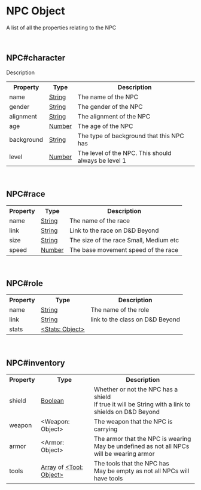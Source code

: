 <script>const page = "class";</script>
<h1 class="center title"><b>NPC Object</b></h1>
<p class="center">A list of all the properties relating to the NPC</p>
<br>
<h2><b>NPC#character</b></h2>
<div class="embed">
	<p>Description</p>
	<table>
		<tr>
			<th>Property</th>
			<th>Type</th>
			<th>Description</th>
		</tr><tr>
			<td>name</td>
			<td><a href="https://developer.mozilla.org/en-US/docs/Web/JavaScript/Reference/Global_Objects/String">String</a></td>
			<td>The name of the NPC</td>
		</tr><tr>
			<td>gender</td>
			<td><a href="https://developer.mozilla.org/en-US/docs/Web/JavaScript/Reference/Global_Objects/String">String</a></td>
			<td>The gender of the NPC</td>
		</tr><tr>
			<td>alignment</td>
			<td><a href="https://developer.mozilla.org/en-US/docs/Web/JavaScript/Reference/Global_Objects/String">String</a></td>
			<td>The alignment of the NPC</td>
		</tr><tr>
			<td>age</td>
			<td><a href="https://developer.mozilla.org/en-US/docs/Web/JavaScript/Reference/Global_Objects/Number">Number</a></td>
			<td>The age of the NPC</td>
		</tr><tr>
			<td>background</td>
			<td><a href="https://developer.mozilla.org/en-US/docs/Web/JavaScript/Reference/Global_Objects/String">String</a></td>
			<td>The type of background that this NPC has</td>
		</tr><tr>
			<td>level</td>
			<td><a href="https://developer.mozilla.org/en-US/docs/Web/JavaScript/Reference/Global_Objects/Number">Number</a></td>
			<td>The level of the NPC. This should always be level 1</td>
		</tr>
	</table>
</div><br>

<h2><b>NPC#race</b></h2>
<div class="embed">
	<table>
		<tr>
			<th>Property</th>
			<th>Type</th>
			<th>Description</th>
		</tr><tr>
			<td>name</td>
			<td><a href="https://developer.mozilla.org/en-US/docs/Web/JavaScript/Reference/Global_Objects/String">String</a></td>
			<td>The name of the race</td>
		</tr><tr>
			<td>link</td>
			<td><a href="https://developer.mozilla.org/en-US/docs/Web/JavaScript/Reference/Global_Objects/String">String</a></td>
			<td>Link to the race on D&D Beyond</td>
		</tr><tr>
			<td>size</td>
			<td><a href="https://developer.mozilla.org/en-US/docs/Web/JavaScript/Reference/Global_Objects/String">String</a></td>
			<td>The size of the race Small, Medium etc</td>
		</tr><tr>
			<td>speed</td>
			<td><a href="https://developer.mozilla.org/en-US/docs/Web/JavaScript/Reference/Global_Objects/Number">Number</a></td>
			<td>The base movement speed of the race</td>
		</tr>
	</table>
</div><br>

<h2><b>NPC#role</b></h2>
<div class="embed">
	<table>
		<tr>
			<th>Property</th>
			<th>Type</th>
			<th>Description</th>
		</tr><tr>
			<td>name</td>
			<td><a href="https://developer.mozilla.org/en-US/docs/Web/JavaScript/Reference/Global_Objects/String">String</a></td>
			<td>The name of the role</td>
		</tr><tr>
			<td>link</td>
			<td><a href="https://developer.mozilla.org/en-US/docs/Web/JavaScript/Reference/Global_Objects/String">String</a></td>
			<td>link to the class on D&D Beyond</td>
		</tr><tr>
			<td>stats</td>
			<td><a href="{{ site.baseurl }}/object-types.html#stats">&lt;Stats: Object&gt;</a></td>
			<td></td>
		</tr>
	</table>
</div><br>

<h2><b>NPC#inventory</b></h2>
<div class="embed">
	<table>
		<tr>
			<th>Property</th>
			<th>Type</th>
			<th>Description</th>
		</tr><tr>
			<td>shield</td>
			<td><a href="https://developer.mozilla.org/en-US/docs/Web/JavaScript/Reference/Global_Objects/Boolean">Boolean</a></td>
			<td>Whether or not the NPC has a shield<br>
			If true it will be String with a link to shields on D&D Beyond</td>
		</tr><tr>
			<td>weapon</td>
			<td>&lt;Weapon: Object&gt;</td>
			<td>The weapon that the NPC is carrying</td>
		</tr><tr>
			<td>armor</td>
			<td>&lt;Armor: Object&gt;</td>
			<td>The armor that the NPC is wearing<br>
			May be undefined as not all NPCs will be wearing armor</td>
		</tr><tr>
			<td>tools</td>
			<td><a href="https://developer.mozilla.org/en-US/docs/Web/JavaScript/Reference/Global_Objects/Array">Array</a> of <a href="{{ site.baseurl }}/object-types.html#tool">&lt;Tool: Object&gt;</a></td>
			<td>The tools that the NPC has<br>
				May be empty as not all NPCs will have tools</td>
		</tr>
	</table>
</div>
